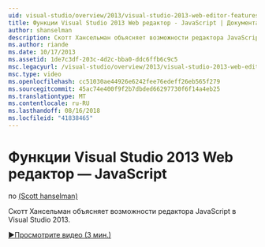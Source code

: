 ```yaml
---
uid: visual-studio/overview/2013/visual-studio-2013-web-editor-features-javascript
title: Функции Visual Studio 2013 Web редактор - JavaScript | Документация Майкрософт
author: shanselman
description: Скотт Хансельман объясняет возможности редактора JavaScript в Visual Studio 2013.
ms.author: riande
ms.date: 10/17/2013
ms.assetid: 1de7c3df-203c-4d2c-bba0-ddc6ffb6c9c5
msc.legacyurl: /visual-studio/overview/2013/visual-studio-2013-web-editor-features-javascript
msc.type: video
ms.openlocfilehash: cc51030ae44926e6242fee76edeff26eb565f279
ms.sourcegitcommit: 45ac74e400f9f2b7dbded66297730f6f14a4eb25
ms.translationtype: MT
ms.contentlocale: ru-RU
ms.lasthandoff: 08/16/2018
ms.locfileid: "41838465"
---
```

<a name="visual-studio-2013-web-editor-features---javascript"></a>Функции Visual Studio 2013 Web редактор — JavaScript
====================
по [(Scott hanselman)](https://github.com/shanselman)

Скотт Хансельман объясняет возможности редактора JavaScript в Visual Studio 2013.

[&#9654;Просмотрите видео (3 мин.)](https://channel9.msdn.com/Blogs/ASP-NET-Site-Videos/visual-studio-2013-web-editor-features-javascript)
